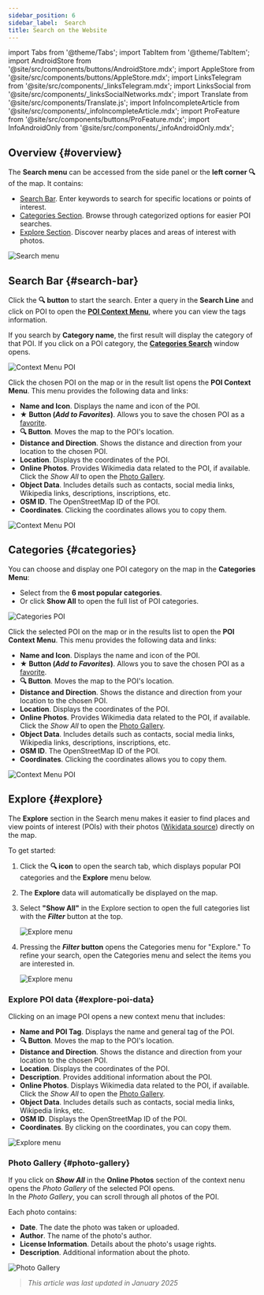 ```yaml
---
sidebar_position: 6
sidebar_label:  Search
title: Search on the Website
---
```


import Tabs from '@theme/Tabs';
import TabItem from '@theme/TabItem';
import AndroidStore from '@site/src/components/buttons/AndroidStore.mdx';
import AppleStore from '@site/src/components/buttons/AppleStore.mdx';
import LinksTelegram from '@site/src/components/_linksTelegram.mdx';
import LinksSocial from '@site/src/components/_linksSocialNetworks.mdx';
import Translate from '@site/src/components/Translate.js';
import InfoIncompleteArticle from '@site/src/components/_infoIncompleteArticle.mdx';
import ProFeature from '@site/src/components/buttons/ProFeature.mdx';
import InfoAndroidOnly from '@site/src/components/_infoAndroidOnly.mdx';

<InfoIncompleteArticle/>


## Overview {#overview}

The **Search menu** can be accessed from the side panel or the **left corner 🔍** of the map. It contains:

- [Search Bar](#search-bar). Enter keywords to search for specific locations or points of interest.  
- [Categories Section](#categories). Browse through categorized options for easier POI searches.  
- [Explore Section](#explore). Discover nearby places and areas of interest with photos.

![Search menu](@site/static/img/web/search.png)


## Search Bar {#search-bar}

Click the **🔍 button** to start the search. Enter a query in the **Search Line** and click on POI to open the [**POI Context Menu**](#explore-poi-data), where you can view the tags information.

If you search by **Category name**, the first result will display the category of that POI.  If you click on a POI category, the [**Categories Search**](#categories) window opens.

![Context Menu POI](@site/static/img/web/context_menu_poi.png)


Click the chosen POI on the map or in the result list opens the **POI Context Menu**. This menu provides the following data and links:

- **Name and Icon**. Displays the name and icon of the POI.  
- **★ Button (*Add to Favorites*)**. Allows you to save the chosen POI as a [favorite](../web/web-userdata.mdx#add--edit-favorite).  
- **🔍 Button**. Moves the map to the POI's location.  
- **Distance and Direction**. Shows the distance and direction from your location to the chosen POI.  
- **Location**. Displays the coordinates of the POI.  
- **Online Photos**. Provides Wikimedia data related to the POI, if available. Click the *Show All* to open the [Photo Gallery](#photo-gallery).
- **Object Data**. Includes details such as contacts, social media links, Wikipedia links, descriptions, inscriptions, etc.  
- **OSM ID**. The OpenStreetMap ID of the POI.  
- **Coordinates**. Clicking the coordinates allows you to copy them.

![Context Menu POI](@site/static/img/web/context_menu_poi_1.png)

## Categories {#categories}

You can choose and display one POI category on the map in the **Categories Menu**:

- Select from the **6 most popular categories**.  
- Or click **Show All** to open the full list of POI categories.

![Categories POI](@site/static/img/web/categories_poi.png)

Click the selected  POI on the map or in the results list to open the **POI Context Menu**. This menu provides the following data and links:

- **Name and Icon**. Displays the name and icon of the POI.  
- **★ Button (*Add to Favorites*)**. Allows you to save the chosen POI as a [favorite](../web/web-userdata.mdx#add--edit-favorite).  
- **🔍 Button**. Moves the map to the POI's location.  
- **Distance and Direction**. Shows the distance and direction from your location to the chosen POI.  
- **Location**. Displays the coordinates of the POI.  
- **Online Photos**. Provides Wikimedia data related to the POI, if available. Click the *Show All* to open the [Photo Gallery](#photo-gallery).
- **Object Data**. Includes details such as contacts, social media links, Wikipedia links, descriptions, inscriptions, etc.  
- **OSM ID**. The OpenStreetMap ID of the POI.  
- **Coordinates**. Clicking the coordinates allows you to copy them.

![Context Menu POI](@site/static/img/web/categories_poi_1.png)


## Explore {#explore}

The **Explore** section in the Search menu makes it easier to find places and view points of interest (POIs) with their photos ([Wikidata source](https://www.wikidata.org/)) directly on the map.


To get started:

1. Click the **🔍 icon** to open the search tab, which displays popular POI categories and the **Explore** menu below.  
2. The **Explore** data will automatically be displayed on the map.  
3. Select **"Show All"** in the Explore section to open the full categories list with the ***Filter*** button at the top.  

   ![Explore menu](@site/static/img/web/explore.png)

4. Pressing the ***Filter* button** opens the Categories menu for "Explore." To refine your search, open the Categories menu and select the items you are interested in.  

   ![Explore menu](@site/static/img/web/explore_cat.png)

### Explore POI data {#explore-poi-data}

Clicking on an image POI opens a new context menu that includes:

- **Name and POI Tag**. Displays the name and general tag of the POI.  
- **🔍 Button**. Moves the map to the POI's location.  
- **Distance and Direction**. Shows the distance and direction from your location to the chosen POI.  
- **Location**. Displays the coordinates of the POI.  
- **Description**. Provides additional information about the POI.  
- **Online Photos**. Displays Wikimedia data related to the POI, if available. Click the *Show All* to open the [Photo Gallery](#photo-gallery).  
- **Object Data**. Includes details such as contacts, social media links, Wikipedia links, etc.  
- **OSM ID**. Displays the OpenStreetMap ID of the POI.  
- **Coordinates**. By clicking on the coordinates, you can copy them.

![Explore menu](@site/static/img/web/poi_context.png)

### Photo Gallery {#photo-gallery}

If you click on ***Show All*** in the **Online Photos** section of the context nenu opens the *Photo Gallery* of the selected POI opens.  
In the *Photo Gallery*, you can scroll through all photos of the POI.  

Each photo contains:

- **Date**. The date the photo was taken or uploaded.  
- **Author**. The name of the photo's author.  
- **License Information**. Details about the photo's usage rights.  
- **Description**. Additional information about the photo.

![Photo Gallery](@site/static/img/web/poi_photo.png)


> *This article was last updated in January 2025*

